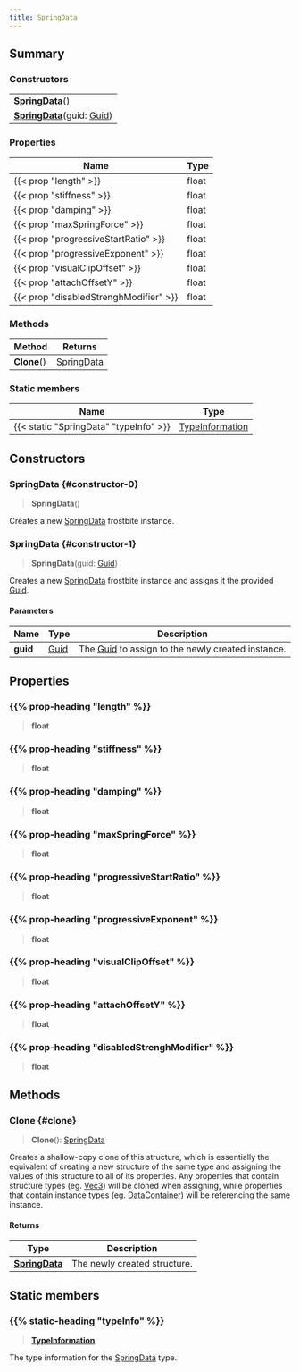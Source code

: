 ```yaml
---
title: SpringData
---
```


## Summary

### Constructors

|  |
| --- |
| **[SpringData](#constructor-0)**() |
| **[SpringData](#constructor-1)**(guid: [Guid](/vext/ref/shared/type/guid)) |

### Properties

| Name | Type |
| ---- | ---- |
| {{< prop "length" >}} | float |
| {{< prop "stiffness" >}} | float |
| {{< prop "damping" >}} | float |
| {{< prop "maxSpringForce" >}} | float |
| {{< prop "progressiveStartRatio" >}} | float |
| {{< prop "progressiveExponent" >}} | float |
| {{< prop "visualClipOffset" >}} | float |
| {{< prop "attachOffsetY" >}} | float |
| {{< prop "disabledStrenghModifier" >}} | float |

### Methods

| Method | Returns |
| ------ | ------- |
| **[Clone](#clone)**() | [SpringData](/vext/ref/fb/springdata) |

### Static members

| Name | Type |
| ---- | ---- |
| {{< static "SpringData" "typeInfo" >}} | [TypeInformation](/vext/ref/shared/type/typeinformation) |

## Constructors

### SpringData {#constructor-0}

> **SpringData**()

Creates a new [SpringData](/vext/ref/fb/springdata) frostbite instance.

### SpringData {#constructor-1}

> **SpringData**(guid: [Guid](/vext/ref/shared/type/guid))

Creates a new [SpringData](/vext/ref/fb/springdata) frostbite instance and assigns it the provided [Guid](/vext/ref/shared/type/guid).

#### Parameters

| Name | Type | Description |
| ---- | ---- | ----------- |
| **guid** | [Guid](/vext/ref/shared/type/guid) | The [Guid](/vext/ref/shared/type/guid) to assign to the newly created instance. |

## Properties

### {{% prop-heading "length" %}}

> **float**

### {{% prop-heading "stiffness" %}}

> **float**

### {{% prop-heading "damping" %}}

> **float**

### {{% prop-heading "maxSpringForce" %}}

> **float**

### {{% prop-heading "progressiveStartRatio" %}}

> **float**

### {{% prop-heading "progressiveExponent" %}}

> **float**

### {{% prop-heading "visualClipOffset" %}}

> **float**

### {{% prop-heading "attachOffsetY" %}}

> **float**

### {{% prop-heading "disabledStrenghModifier" %}}

> **float**

## Methods

### Clone {#clone}

> **Clone**(): [SpringData](/vext/ref/fb/springdata)

Creates a shallow-copy clone of this structure, which is essentially the equivalent of creating a new structure of the same type and assigning the values of this structure to all of its properties. Any properties that contain structure types (eg. [Vec3](/vext/ref/shared/type/vec3)) will be cloned when assigning, while properties that contain instance types (eg. [DataContainer](/vext/ref/shared/type/datacontainer)) will be referencing the same instance.

#### Returns

| Type | Description |
| ---- | ----------- |
| **[SpringData](/vext/ref/fb/springdata)** | The newly created structure. |

## Static members

### {{% static-heading "typeInfo" %}}

> **[TypeInformation](/vext/ref/shared/type/typeinformation)**

The type information for the [SpringData](/vext/ref/fb/springdata) type.

